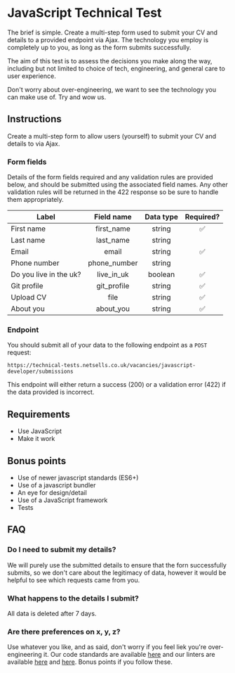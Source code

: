 # JavaScript Technical Test

The brief is simple. Create a multi-step form used to submit your CV and details to a provided endpoint via Ajax. The technology you employ is completely up to you, as long as the form submits successfully. 

The aim of this test is to assess the decisions you make along the way, including but not limited to choice of tech, engineering, and general care to user experience.

Don't worry about over-engineering, we want to see the technology you can make use of. Try and wow us.

## Instructions

Create a multi-step form to allow users (yourself) to submit your CV and details to via Ajax.

### Form fields

Details of the form fields required and any validation rules are provided below, and should be submitted using the associated field names. Any other validation rules will be returned in the 422 response so be sure to handle them appropriately.

| Label         | Field name    | Data type | Required? |
| ------------- |:-------------:|:---------:|:---------:|
| First name | first_name | string | :white_check_mark: |
| Last name | last_name | string |  |
| Email | email | string | :white_check_mark: |
| Phone number | phone_number | string |  |
| Do you live in the uk? | live_in_uk | boolean | :white_check_mark: |
| Git profile | git_profile | string | :white_check_mark: |
| Upload CV | file | string | :white_check_mark: |
| About you | about_you | string | :white_check_mark: |

### Endpoint

You should submit all of your data to the following endpoint as a `POST` request:

```
https://technical-tests.netsells.co.uk/vacancies/javascript-developer/submissions
```

This endpoint will either return a success (200) or a validation error (422) if the data provided is incorrect.

## Requirements

- Use JavaScript
- Make it work

## Bonus points

- Use of newer javascript standards (ES6+)
- Use of a javascript bundler
- An eye for design/detail
- Use of a JavaScript framework
- Tests

## FAQ

### Do I need to submit my details?

We will purely use the submitted details to ensure that the forn successfully submits, so we don't care about the legitimacy of data, however it would be helpful to see which requests came from you.

### What happens to the details I submit?

All data is deleted after 7 days.

### Are there preferences on x, y, z?

Use whatever you like, and as said, don't worry if you feel liek you're over-engineering it. Our code standards are available [here](https://netsells.github.io/code-standards/) and our linters are available [here](https://github.com/netsells/eslint-config-netsells/) and [here](https://github.com/netsells/stylelint-config-netsells/). Bonus points if you follow these.
